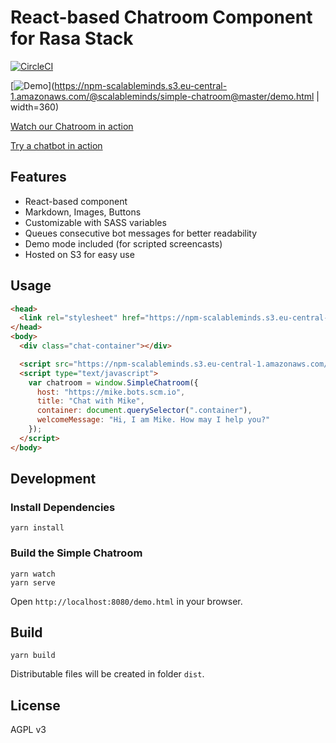 # React-based Chatroom Component for Rasa Stack

[![CircleCI](https://circleci.com/gh/scalableminds/simple-chatroom.svg?style=svg)](https://circleci.com/gh/scalableminds/simple-chatroom)

[![Demo](https://npm-scalableminds.s3.amazonaws.com/%40scalableminds/simple-chatroom/demo.gif)](https://npm-scalableminds.s3.eu-central-1.amazonaws.com/@scalableminds/simple-chatroom@master/demo.html | width=360)

[Watch our Chatroom in action](https://npm-scalableminds.s3.eu-central-1.amazonaws.com/@scalableminds/simple-chatroom@master/demo.html)

[Try a chatbot in action](https://scalableminds.com/)

## Features

* React-based component
* Markdown, Images, Buttons
* Customizable with SASS variables
* Queues consecutive bot messages for better readability
* Demo mode included (for scripted screencasts)
* Hosted on S3 for easy use

## Usage

```html
<head>
  <link rel="stylesheet" href="https://npm-scalableminds.s3.eu-central-1.amazonaws.com/@scalableminds/simple-chatroom@master/dist/Chatroom.css" />
</head>
<body>
  <div class="chat-container"></div>

  <script src="https://npm-scalableminds.s3.eu-central-1.amazonaws.com/@scalableminds/simple-chatroom@master/dist/Chatroom.js"/></script>
  <script type="text/javascript">
    var chatroom = window.SimpleChatroom({
      host: "https://mike.bots.scm.io",
      title: "Chat with Mike",
      container: document.querySelector(".container"),
      welcomeMessage: "Hi, I am Mike. How may I help you?"
    });
  </script>
</body>
```

## Development

### Install Dependencies

```
yarn install
```

### Build the Simple Chatroom

```
yarn watch
yarn serve
```

Open `http://localhost:8080/demo.html` in your browser.

## Build

```
yarn build
```

Distributable files will be created in folder `dist`.

## License

AGPL v3
